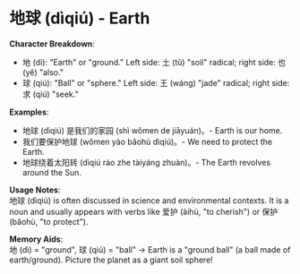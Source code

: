 # **地球 (dìqiú) - Earth**

**Character Breakdown**:  
- 地 (dì): "Earth" or "ground." Left side: 土 (tǔ) "soil" radical; right side: 也 (yě) "also."  
- 球 (qiú): "Ball" or "sphere." Left side: 王 (wáng) "jade" radical; right side: 求 (qiú) "seek."

**Examples**:  
- 地球 (dìqiú) 是我们的家园 (shì wǒmen de jiāyuán)。- Earth is our home.  
- 我们要保护地球 (wǒmen yào bǎohù dìqiú)。- We need to protect the Earth.  
- 地球绕着太阳转 (dìqiú rào zhe tàiyáng zhuàn)。- The Earth revolves around the Sun.

**Usage Notes**:  
地球 (dìqiú) is often discussed in science and environmental contexts. It is a noun and usually appears with verbs like 爱护 (àihù, "to cherish") or 保护 (bǎohù, "to protect").

**Memory Aids**:  
地 (dì) = "ground", 球 (qiú) = "ball" → Earth is a "ground ball" (a ball made of earth/ground). Picture the planet as a giant soil sphere!